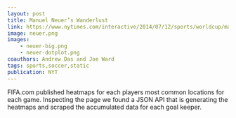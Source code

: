 ```yaml
---
layout: post
title: Manuel Neuer’s Wanderlust
link: https://www.nytimes.com/interactive/2014/07/12/sports/worldcup/manuel-neuer-goalkeeper.html
image: neuer.png
images:
    - neuer-big.png
    - neuer-dotplot.png
coauthors: Andrew Das and Joe Ward
tags: sports,soccer,static
publication: NYT
---
```


FIFA.com published heatmaps for each players most common locations for each game. Inspecting the page we found a JSON API that is generating the heatmaps and scraped the accumulated data for each goal keeper.
